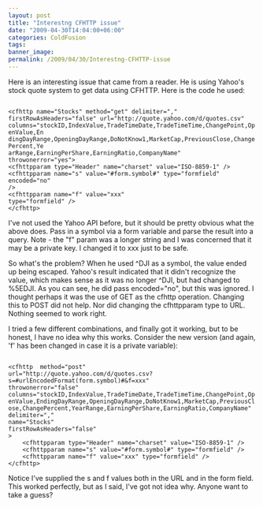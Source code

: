 ```yaml
---
layout: post
title: "Interestng CFHTTP issue"
date: "2009-04-30T14:04:00+06:00"
categories: ColdFusion 
tags: 
banner_image: 
permalink: /2009/04/30/Interestng-CFHTTP-issue
---
```


Here is an interesting issue that came from a reader. He is using Yahoo's stock quote system to get data using CFHTTP. Here is the code he used:

<code>
&lt;cfhttp name="Stocks" method="get" delimiter=","
firstRowAsHeaders="false" url="http://quote.yahoo.com/d/quotes.csv"
columns="stockID,IndexValue,TradeTimeDate,TradeTimeTime,ChangePoint,OpenValue,En
dingDayRange,OpeningDayRange,DoNotKnow1,MarketCap,PreviousClose,ChangePercent,Ye
arRange,EarningPerShare,EarningRatio,CompanyName"
throwonerror="yes"&gt;
&lt;cfhttpparam type="Header" name="charset" value="ISO-8859-1" /&gt;
&lt;cfhttpparam name="s" value="#form.symbol#" type="formfield" encoded="no"
/&gt;
&lt;cfhttpparam name="f" value="xxx"
type="formfield" /&gt;
&lt;/cfhttp&gt;
</code>

I've not used the Yahoo API before, but it should be pretty obvious what the above does. Pass in a symbol via a form variable and parse the result into a query. Note - the "f" param was a longer string and I was concerned that it may be a private key. I changed it to xxx just to be safe.

So what's the problem? When he used ^DJI as a symbol, the value ended up being escaped. Yahoo's result indicated that it didn't recognize the value, which makes sense as it was no longer ^DJI, but had changed to %5EDJI. As you can see, he did pass encoded="no", but this was ignored. I thought perhaps it was the use of GET as the cfhttp operation. Changing this to POST did not help. Nor did changing the cfhttpparam type to URL. Nothing seemed to work right.

I tried a few different combinations, and finally got it working, but to be honest, I have no idea why this works. Consider the new version (and again, 'f' has been changed in case it is a private variable):

<code>
&lt;cfhttp  method="post" 
url="http://quote.yahoo.com/d/quotes.csv?s=#urlEncodedFormat(form.symbol)#&f=xxx"
throwonerror="false"
columns="stockID,IndexValue,TradeTimeDate,TradeTimeTime,ChangePoint,OpenValue,EndingDayRange,OpeningDayRange,DoNotKnow1,MarketCap,PreviousClose,ChangePercent,YearRange,EarningPerShare,EarningRatio,CompanyName"
delimiter=","
name="Stocks"
firstRowAsHeaders="false"
&gt;
	&lt;cfhttpparam type="Header" name="charset" value="ISO-8859-1" /&gt;
	&lt;cfhttpparam name="s" value="#form.symbol#" type="formfield" /&gt;
    &lt;cfhttpparam name="f" value="xxx" type="formfield" /&gt;
&lt;/cfhttp&gt;
</code>

Notice I've supplied the s and f values both in the URL and in the form field. This worked perfectly, but as I said, I've got not idea why. Anyone want to take a guess?